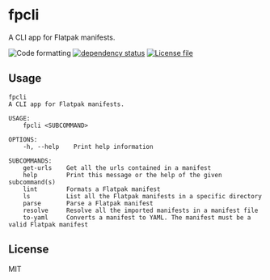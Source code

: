 # fpcli
A CLI app for Flatpak manifests.

![Code formatting](https://github.com/louib/fpcli/workflows/formatting/badge.svg)
[![dependency status](https://deps.rs/repo/github/louib/fpcli/status.svg)](https://deps.rs/repo/github/louib/fpcli)
[![License file](https://img.shields.io/github/license/louib/fpcli)](https://github.com/louib/fpcli/blob/master/LICENSE)

## Usage
```
fpcli 
A CLI app for Flatpak manifests.

USAGE:
    fpcli <SUBCOMMAND>

OPTIONS:
    -h, --help    Print help information

SUBCOMMANDS:
    get-urls    Get all the urls contained in a manifest
    help        Print this message or the help of the given subcommand(s)
    lint        Formats a Flatpak manifest
    ls          List all the Flatpak manifests in a specific directory
    parse       Parse a Flatpak manifest
    resolve     Resolve all the imported manifests in a manifest file
    to-yaml     Converts a manifest to YAML. The manifest must be a valid Flatpak manifest
```

## License
MIT

